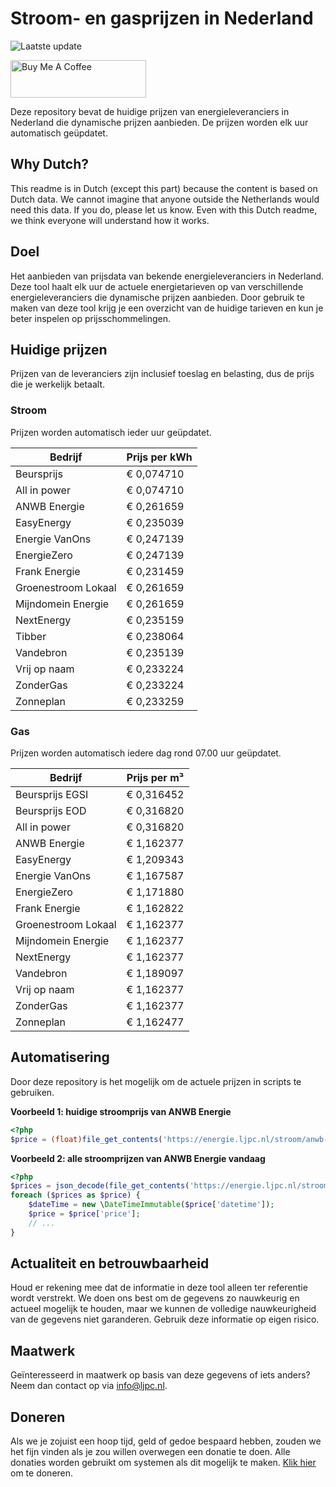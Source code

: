 # Stroom- en gasprijzen in Nederland

![Laatste update](https://img.shields.io/badge/laatste%20update-2025--09--26%2014%3A00%20CET-brightgreen)

<a href="https://www.buymeacoffee.com/Lars-" target="_blank"><img src="https://cdn.buymeacoffee.com/buttons/v2/default-orange.png" alt="Buy Me A Coffee" height="60" style="height: 60px !important;width: 217px !important;" ></a>

Deze repository bevat de huidige prijzen van energieleveranciers in Nederland die dynamische prijzen aanbieden. De prijzen worden elk uur automatisch geüpdatet.

## Why Dutch?

This readme is in Dutch (except this part) because the content is based on Dutch data. We cannot imagine that anyone outside the Netherlands would need this data. If you do, please let us know. Even with this Dutch readme, we think
everyone will understand how it works.

## Doel

Het aanbieden van prijsdata van bekende energieleveranciers in Nederland. Deze tool haalt elk uur de actuele energietarieven op van verschillende energieleveranciers die dynamische prijzen aanbieden. Door gebruik te maken van deze tool
krijg je een overzicht van de huidige tarieven en kun je beter inspelen op prijsschommelingen.

## Huidige prijzen

Prijzen van de leveranciers zijn inclusief toeslag en belasting, dus de prijs die je werkelijk betaalt.

### Stroom

Prijzen worden automatisch ieder uur geüpdatet.

 Bedrijf | Prijs per kWh 
---------|---------------
Beursprijs | € 0,074710
All in power | € 0,074710
ANWB Energie | € 0,261659
EasyEnergy | € 0,235039
Energie VanOns | € 0,247139
EnergieZero | € 0,247139
Frank Energie | € 0,231459
Groenestroom Lokaal | € 0,261659
Mijndomein Energie | € 0,261659
NextEnergy | € 0,235159
Tibber | € 0,238064
Vandebron | € 0,235139
Vrij op naam | € 0,233224
ZonderGas | € 0,233224
Zonneplan | € 0,233259


### Gas

Prijzen worden automatisch iedere dag rond 07.00 uur geüpdatet.

 Bedrijf | Prijs per m³ 
---------|--------------
Beursprijs EGSI | € 0,316452
Beursprijs EOD | € 0,316820
All in power | € 0,316820
ANWB Energie | € 1,162377
EasyEnergy | € 1,209343
Energie VanOns | € 1,167587
EnergieZero | € 1,171880
Frank Energie | € 1,162822
Groenestroom Lokaal | € 1,162377
Mijndomein Energie | € 1,162377
NextEnergy | € 1,162377
Vandebron | € 1,189097
Vrij op naam | € 1,162377
ZonderGas | € 1,162377
Zonneplan | € 1,162477


## Automatisering

Door deze repository is het mogelijk om de actuele prijzen in scripts te gebruiken.

**Voorbeeld 1: huidige stroomprijs van ANWB Energie**

```php
<?php
$price = (float)file_get_contents('https://energie.ljpc.nl/stroom/anwb-energie-nu.txt');

```

**Voorbeeld 2: alle stroomprijzen van ANWB Energie vandaag**

```php
<?php
$prices = json_decode(file_get_contents('https://energie.ljpc.nl/stroom/all-in-power-vandaag.json'),true);
foreach ($prices as $price) {
    $dateTime = new \DateTimeImmutable($price['datetime']);
    $price = $price['price'];
    // ...
}
```

## Actualiteit en betrouwbaarheid

Houd er rekening mee dat de informatie in deze tool alleen ter referentie wordt verstrekt. We doen ons best om de gegevens zo nauwkeurig en actueel mogelijk te houden, maar we kunnen de volledige nauwkeurigheid van de gegevens niet
garanderen. Gebruik deze informatie op eigen risico.

## Maatwerk

Geïnteresseerd in maatwerk op basis van deze gegevens of iets anders? Neem dan contact op
via [info@ljpc.nl](mailto:info@ljpc.nl?subject=Energie%20prijzen).

## Doneren

Als we je zojuist een hoop tijd, geld of gedoe bespaard hebben, zouden we het fijn vinden als je zou willen overwegen een
donatie te doen. Alle donaties worden gebruikt om systemen als dit mogelijk te
maken. [Klik hier](https://www.buymeacoffee.com/Lars-) om te doneren.
